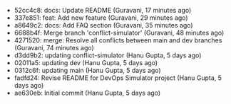 - 52cc4c8: docs: Update README (Guravani, 17 minutes ago)
- 337e851: feat: Add new feature (Guravani, 29 minutes ago)
- a8649c2: docs: Add FAQ section (Guravani, 35 minutes ago)
- 6688b4f: Merge branch 'conflict-simulator' (Guravani, 48 minutes ago)
- 4271520: merge: Resolve all conflicts between main and dev branches (Guravani, 74 minutes ago)
- d3dd9b2: updating conflict-simulator (Hanu Gupta, 5 days ago)
- 02011a5: updating dev (Hanu Gupta, 5 days ago)
- 0312c6f: updating main (Hanu Gupta, 5 days ago)
- fadfd24: Revise README for DevOps Simulator project (Hanu Gupta, 5 days ago)
- ae630eb: Initial commit (Hanu Gupta, 5 days ago)